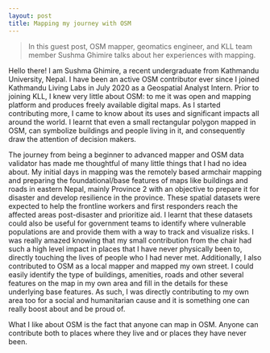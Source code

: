 ```yaml
---
layout: post
title: Mapping my journey with OSM
---
```


> In this guest post, OSM mapper, geomatics engineer, and KLL team member Sushma Ghimire talks about her experiences with mapping.


Hello there! I am Sushma Ghimire, a recent undergraduate  from Kathmandu University, Nepal. I have been an active OSM contributor ever since I joined Kathmandu Living Labs in July 2020 as a Geospatial Analyst Intern. Prior to joining KLL, I knew very little about OSM: to me it was open and mapping platform and produces freely available digital maps. As I started contributing more, I came to know about its uses and significant impacts all around the world. I learnt that even a small rectangular polygon mapped in OSM, can symbolize buildings and people living in it, and consequently draw the attention of decision makers. 

The journey from being a beginner to advanced mapper and OSM data validator has made me thoughtful of many little things that I had no idea about. My initial days in mapping was the remotely based armchair mapping and preparing the foundational/base features of maps like buildings and roads in eastern Nepal, mainly Province 2 with an objective to prepare it for disaster and develop resilience in the province. These spatial datasets were expected to help the frontline workers and first responders reach the affected areas post-disaster and prioritize aid. I learnt that these datasets could also be useful for government teams to identify where vulnerable populations are and provide them with a way to track and visualize risks. I was really amazed knowing that my small contribution from the chair had such a high level impact in  places that I have never physically been to, directly touching the lives of people who I had never met. Additionally, I also contributed to OSM as a local mapper and mapped my own street. I could easily identify the type of buildings, amenities, roads and other several features on the map in my own area and fill in the details for these underlying base features. As such, I was directly contributing to my own area too for a social and humanitarian cause and it is something one can really boost about and be proud of. 

What I like about OSM is the fact that anyone can map in OSM. Anyone can contribute both to places where they live and or places they have never been.